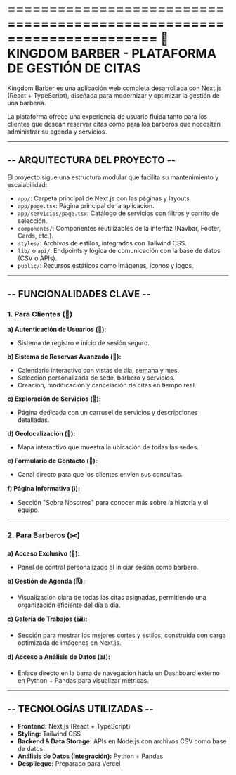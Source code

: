 ======================================================================
👑 KINGDOM BARBER - PLATAFORMA DE GESTIÓN DE CITAS
======================================================================

Kingdom Barber es una aplicación web completa desarrollada con Next.js 
(React + TypeScript), diseñada para modernizar y optimizar la gestión 
de una barbería. 

La plataforma ofrece una experiencia de usuario fluida tanto para los 
clientes que desean reservar citas como para los barberos que necesitan 
administrar su agenda y servicios.

-----------------------------
-- ARQUITECTURA DEL PROYECTO --
-----------------------------

El proyecto sigue una estructura modular que facilita su mantenimiento 
y escalabilidad:

- `app/`: Carpeta principal de Next.js con las páginas y layouts.
- `app/page.tsx`: Página principal de la aplicación.
- `app/servicios/page.tsx`: Catálogo de servicios con filtros y carrito 
   de selección.
- `components/`: Componentes reutilizables de la interfaz (Navbar, Footer, Cards, etc.).
- `styles/`: Archivos de estilos, integrados con Tailwind CSS.
- `lib/` o `api/`: Endpoints y lógica de comunicación con la base de datos (CSV o APIs).
- `public/`: Recursos estáticos como imágenes, íconos y logos.

-----------------------------
--     FUNCIONALIDADES CLAVE --
-----------------------------

### 1. Para Clientes (👤)

**a) Autenticación de Usuarios (🔑):**
- Sistema de registro e inicio de sesión seguro.

**b) Sistema de Reservas Avanzado (📅):**
- Calendario interactivo con vistas de día, semana y mes.
- Selección personalizada de sede, barbero y servicios.
- Creación, modificación y cancelación de citas en tiempo real.

**c) Exploración de Servicios (💈):**
- Página dedicada con un carrusel de servicios y descripciones detalladas.

**d) Geolocalización (📍):**
- Mapa interactivo que muestra la ubicación de todas las sedes.

**e) Formulario de Contacto (💬):**
- Canal directo para que los clientes envíen sus consultas.

**f) Página Informativa (ℹ️):**
- Sección "Sobre Nosotros" para conocer más sobre la historia y el equipo.

---

### 2. Para Barberos (✂️)

**a) Acceso Exclusivo (🔑):**
- Panel de control personalizado al iniciar sesión como barbero.

**b) Gestión de Agenda (🗓️):**
- Visualización clara de todas las citas asignadas, 
  permitiendo una organización eficiente del día a día.

**c) Galería de Trabajos (🖼️):**
- Sección para mostrar los mejores cortes y estilos, 
  construida con carga optimizada de imágenes en Next.js.

**d) Acceso a Análisis de Datos (📊):**
- Enlace directo en la barra de navegación hacia un 
  Dashboard externo en Python + Pandas para visualizar métricas.

-----------------------------
--   TECNOLOGÍAS UTILIZADAS  --
-----------------------------

- **Frontend:** Next.js (React + TypeScript)
- **Styling:** Tailwind CSS
- **Backend & Data Storage:** APIs en Node.js con archivos CSV como base de datos
- **Análisis de Datos (Integración):** Python + Pandas
- **Despliegue:** Preparado para Vercel

